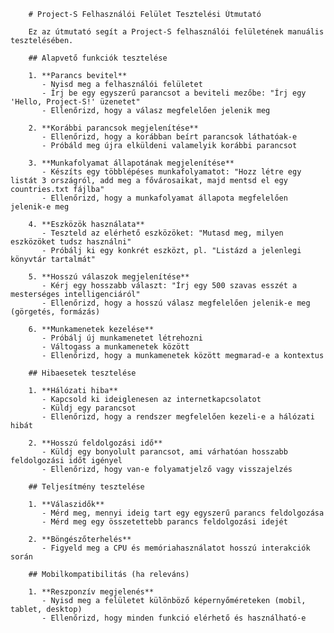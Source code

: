 
        # Project-S Felhasználói Felület Tesztelési Útmutató
        
        Ez az útmutató segít a Project-S felhasználói felületének manuális tesztelésében.
        
        ## Alapvető funkciók tesztelése
        
        1. **Parancs bevitel**
           - Nyisd meg a felhasználói felületet
           - Írj be egy egyszerű parancsot a beviteli mezőbe: "Írj egy 'Hello, Project-S!' üzenetet"
           - Ellenőrizd, hogy a válasz megfelelően jelenik meg
        
        2. **Korábbi parancsok megjelenítése**
           - Ellenőrizd, hogy a korábban beírt parancsok láthatóak-e
           - Próbáld meg újra elküldeni valamelyik korábbi parancsot
        
        3. **Munkafolyamat állapotának megjelenítése**
           - Készíts egy többlépéses munkafolyamatot: "Hozz létre egy listát 3 országról, add meg a fővárosaikat, majd mentsd el egy countries.txt fájlba"
           - Ellenőrizd, hogy a munkafolyamat állapota megfelelően jelenik-e meg
        
        4. **Eszközök használata**
           - Teszteld az elérhető eszközöket: "Mutasd meg, milyen eszközöket tudsz használni"
           - Próbálj ki egy konkrét eszközt, pl. "Listázd a jelenlegi könyvtár tartalmát"
        
        5. **Hosszú válaszok megjelenítése**
           - Kérj egy hosszabb választ: "Írj egy 500 szavas esszét a mesterséges intelligenciáról"
           - Ellenőrizd, hogy a hosszú válasz megfelelően jelenik-e meg (görgetés, formázás)
        
        6. **Munkamenetek kezelése**
           - Próbálj új munkamenetet létrehozni
           - Váltogass a munkamenetek között
           - Ellenőrizd, hogy a munkamenetek között megmarad-e a kontextus
           
        ## Hibaesetek tesztelése
        
        1. **Hálózati hiba**
           - Kapcsold ki ideiglenesen az internetkapcsolatot
           - Küldj egy parancsot
           - Ellenőrizd, hogy a rendszer megfelelően kezeli-e a hálózati hibát
        
        2. **Hosszú feldolgozási idő**
           - Küldj egy bonyolult parancsot, ami várhatóan hosszabb feldolgozási időt igényel
           - Ellenőrizd, hogy van-e folyamatjelző vagy visszajelzés
        
        ## Teljesítmény tesztelése
        
        1. **Válaszidők**
           - Mérd meg, mennyi ideig tart egy egyszerű parancs feldolgozása
           - Mérd meg egy összetettebb parancs feldolgozási idejét
        
        2. **Böngészőterhelés**
           - Figyeld meg a CPU és memóriahasználatot hosszú interakciók során
           
        ## Mobilkompatibilitás (ha releváns)
        
        1. **Reszponzív megjelenés**
           - Nyisd meg a felületet különböző képernyőméreteken (mobil, tablet, desktop)
           - Ellenőrizd, hogy minden funkció elérhető és használható-e
        
